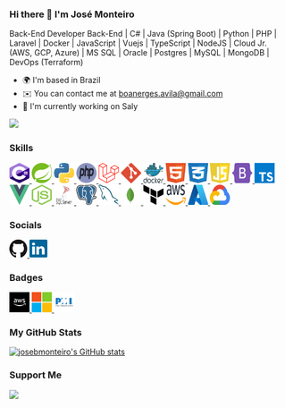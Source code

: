 ### Hi there 👋 I'm José Monteiro
Back-End Developer
Back-End | C# | Java (Spring Boot) | Python | PHP | Laravel | Docker | JavaScript | Vuejs | TypeScript | NodeJS | Cloud Jr. (AWS, GCP, Azure) | MS SQL | Oracle | Postgres | MySQL | MongoDB | DevOps (Terraform)

* 🌍  I'm based in Brazil
* ✉️  You can contact me at boanerges.avila@gmail.com
* 🚀  I'm currently working on Saly

<a href="https://www.github.com/josebmonteiro" target="_blank" rel="noreferrer"><img
src="https://img.shields.io/github/followers/josebmonteiro?logo=github&style=for-the-badge&color=0891b2&labelColor=1c1917" /></a>

### Skills

<p align="left">
  <!-- C# -->
  <a href="https://learn.microsoft.com/en-us/dotnet/csharp/" target="_blank" rel="noreferrer">
  	<img src="https://github.com/josebmonteiro/josebmonteiro/blob/main/logos/csharp.svg" width="36" height="36" alt="CSharp"/>
  </a>
  <!-- Java -->
  <a href="https://spring.io/" target="_blank" rel="noreferrer">
  	<img src="https://github.com/josebmonteiro/josebmonteiro/blob/main/logos/javaspringboot.svg" width="36" height="36" alt="JavaSpringBoot"/>
  </a>
  <!-- Python -->
  <a href="https://www.python.org/" target="_blank" rel="noreferrer">
  	<img src="https://github.com/josebmonteiro/josebmonteiro/blob/main/logos/python.svg" width="36" height="36" alt="Python"/>
  </a>
  <!-- PHP -->
  <a href="https://www.php.net/" target="_blank" rel="noreferrer">
  	<img src="https://github.com/josebmonteiro/josebmonteiro/blob/main/logos/php.svg" width="36" height="36" alt="PHP"/>
  </a>
  <!-- Laravel -->
  <a href="https://laravel.com/" target="_blank" rel="noreferrer">
  	<img src="https://github.com/josebmonteiro/josebmonteiro/blob/main/logos/laravel.svg" width="36" height="36" alt="Laravel"/>
  </a>
  <!-- Git -->
  <a href="https://git-scm.com/" target="_blank" rel="noreferrer">
  	<img src="https://github.com/josebmonteiro/josebmonteiro/blob/main/logos/git.svg" width="36" height="36" alt="Git"/>
  </a>
  <!-- Docker -->
  <a href="https://www.docker.com/" target="_blank" rel="noreferrer">
  	<img src="https://github.com/josebmonteiro/josebmonteiro/blob/main/logos/docker.svg" width="36" height="36" alt="Docker"/>
  </a>
  <!-- Html5 -->
  <a href="https://www.w3schools.com/html/default.asp" target="_blank" rel="noreferrer">
  	<img src="https://github.com/josebmonteiro/josebmonteiro/blob/main/logos/html5.svg" width="36" height="36" alt="Html5"/>
  </a>
  <!-- CSS3 -->
  <a href="https://www.w3schools.com/css/default.asp" target="_blank" rel="noreferrer">
  	<img src="https://github.com/josebmonteiro/josebmonteiro/blob/main/logos/css3.svg" width="36" height="36" alt="CSS3"/>
  </a>
  <!-- JavaScript -->
  <a href="https://www.w3schools.com/jsrEF/default.asp" target="_blank" rel="noreferrer">
  	<img src="https://github.com/josebmonteiro/josebmonteiro/blob/main/logos/javascript.svg" width="36" height="36" alt="JavaScript"/>
  </a>
  <!-- Bootstrap -->
  <a href="https://getbootstrap.com/" target="_blank" rel="noreferrer">
  	<img src="https://github.com/josebmonteiro/josebmonteiro/blob/main/logos/bootstrap.svg" width="36" height="36" alt="Bootstrap"/>
  </a>
  <!-- TypeScript -->
  <a href="https://www.typescriptlang.org/" target="_blank" rel="noreferrer">
  	<img src="https://github.com/josebmonteiro/josebmonteiro/blob/main/logos/typescript.svg" width="36" height="36" alt="TypeScript"/>
  </a>
  <!-- Vuejs -->
  <a href="https://www.w3schools.com/jsrEF/default.asp" target="_blank" rel="noreferrer">
  	<img src="https://github.com/josebmonteiro/josebmonteiro/blob/main/logos/vuejs.svg" width="36" height="36" alt="Vuejs"/>
  </a>
  <!-- NodeJS -->
  <a href="https://nodejs.org/" target="_blank" rel="noreferrer">
  	<img src="https://github.com/josebmonteiro/josebmonteiro/blob/main/logos/nodejs.svg" width="36" height="36" alt="NodeJS"/>
  </a>
  <!-- MS SQL -->
  <a href="https://www.microsoft.com/en-us/sql-server/sql-server-downloads" target="_blank" rel="noreferrer">
  	<img src="https://github.com/josebmonteiro/josebmonteiro/blob/main/logos/microsoftsqlserver.svg" width="36" height="36" alt="mssqlserver"/>
  </a>
  <!-- Oracle
  <a href="https://www.oracle.com/" target="_blank" rel="noreferrer">
  	<img src="https://github.com/josebmonteiro/josebmonteiro/blob/main/logos/oracle.svg" width="36" height="36" alt="Oracle"/>
  </a>
  <!-- Postgres -->
  <a href="https://www.postgresql.org/" target="_blank" rel="noreferrer">
  	<img src="https://github.com/josebmonteiro/josebmonteiro/blob/main/logos/postgresql.svg" width="36" height="36" alt="Postgres"/>
  </a>
  <!-- MySQL -->
  <a href="https://www.mysql.com/" target="_blank" rel="noreferrer">
  	<img src="https://github.com/josebmonteiro/josebmonteiro/blob/main/logos/mysql.svg" width="36" height="36" alt="MySQL"/>
  </a>
  <!-- MongoDB -->
  <a href="https://www.mongodb.com/" target="_blank" rel="noreferrer">
  	<img src="https://github.com/josebmonteiro/josebmonteiro/blob/main/logos/mongodb.svg" width="36" height="36" alt="MongoDB"/>
  </a>
  <!-- Terraform -->
  <a href="https://www.terraform.io/" target="_blank" rel="noreferrer">
  	<img src="https://github.com/josebmonteiro/josebmonteiro/blob/main/logos/terraform.svg" width="36" height="36" alt="Terraform"/>
  </a>
  <!-- AWS -->
  <a href="https://aws.amazon.com/" target="_blank" rel="noreferrer">
  	<img src="https://github.com/josebmonteiro/josebmonteiro/blob/main/logos/aws.svg" width="36" height="36" alt="AWS"/>
  </a>
  <!-- Azure -->
  <a href="https://portal.azure.com/" target="_blank" rel="noreferrer">
  	<img src="https://github.com/josebmonteiro/josebmonteiro/blob/main/logos/azure.svg" width="36" height="36" alt="Azure"/>
  </a>
  <!-- Google -->
  <a href="https://cloud.google.com/" target="_blank" rel="noreferrer">
  	<img src="https://github.com/josebmonteiro/josebmonteiro/blob/main/logos/googlecloud2.svg" width="36" height="36" alt="GCP"/>
  </a>
</p>

### Socials

<p align="left">
  <a href="https://www.github.com/josebmonteiro" target="_blank" rel="noreferrer">
    <img src="https://github.com/josebmonteiro/josebmonteiro/blob/main/logos/github.svg" width="32" height="32" />
  </a>
  <a href="https://www.linkedin.com/in/josebmonteiro/" target="_blank" rel="noreferrer">
    <img src="https://github.com/josebmonteiro/josebmonteiro/blob/main/logos/linkedin.svg" width="32" height="32" />
  </a>
</p>

### Badges

<!-- AWS General Immersion Day Participant -->
<a href="https://www.credly.com/badges/4b04d341-9f43-4426-a282-5676257f92a4/linked_in_profile" target="_blank" rel="noreferrer">
  <img src="https://github.com/josebmonteiro/josebmonteiro/blob/main/logos/aws-certificate.svg" width="36" height="36" alt="AWS-Certificate"/>
</a>
<!-- Microsoft -->
<a href="https://www.credly.com/badges/4da1250b-81fc-4742-9a72-cea6f7a6e14e/linked_in" target="_blank" rel="noreferrer">
  <img src="https://github.com/josebmonteiro/josebmonteiro/blob/main/logos/microsoft.svg" width="36" height="36" alt="Microsoft"/>
</a>
<!-- PMI-CAPM -->
<a href="https://www.credly.com/badges/b9a82feb-d10d-4d43-bb46-e7815b06a8a7/linked_in" target="_blank" rel="noreferrer">
  <img src="https://github.com/josebmonteiro/josebmonteiro/blob/main/logos/pmi2.svg" width="36" height="36" alt="PMI"/>
</a>

### My GitHub Stats

<a href="http://www.github.com/josebmonteiro">
  <img src="https://github-readme-stats.vercel.app/api?username=josebmonteiro&show_icons=true&hide=contribs&count_private=true&title_color=0891b2&text_color=ffffff&icon_color=0891b2&bg_color=1c1917&hide_border=true&show_icons=true" alt="josebmonteiro's GitHub stats" />
</a>

### Support Me

<a href="https://www.buymeacoffee.com/josebmonteiro">
  <img src="https://cdn.buymeacoffee.com/buttons/v2/default-yellow.png" width="200" />
</a>
